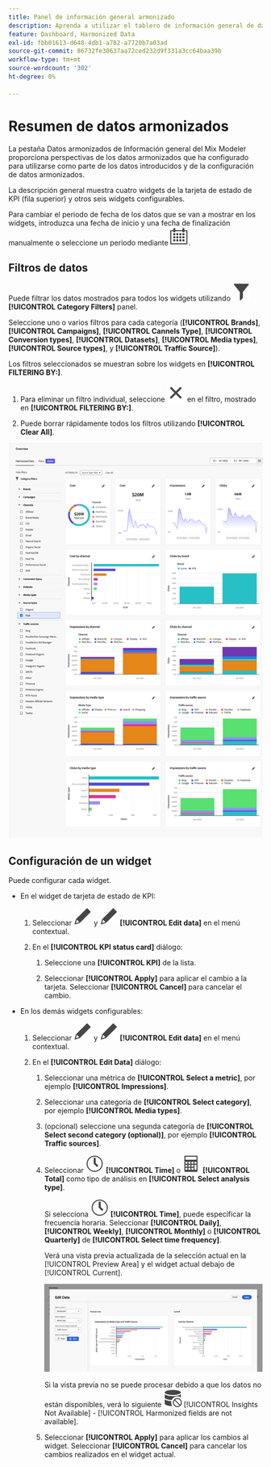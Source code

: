 ```yaml
---
title: Panel de información general armonizado
description: Aprenda a utilizar el tablero de información general de datos armonizado en Mix Modeler.
feature: Dashboard, Harmonized Data
exl-id: fbb01613-d648-4db1-a782-a7720b7a03ad
source-git-commit: 86732fe30637aa72ced232d9f331a3cc64baa39b
workflow-type: tm+mt
source-wordcount: '302'
ht-degree: 0%

---
```


# Resumen de datos armonizados

La pestaña Datos armonizados de Información general del Mix Modeler proporciona perspectivas de los datos armonizados que ha configurado para utilizarse como parte de los datos introducidos y de la configuración de datos armonizados.

La descripción general muestra cuatro widgets de la tarjeta de estado de KPI (fila superior) y otros seis widgets configurables.

Para cambiar el periodo de fecha de los datos que se van a mostrar en los widgets, introduzca una fecha de inicio y una fecha de finalización manualmente o seleccione un periodo mediante ![Calendario](../assets/icons/Calendar.svg).

## Filtros de datos

Puede filtrar los datos mostrados para todos los widgets utilizando ![Filtrar](../assets/icons/Filter.svg) **[!UICONTROL Category Filters]** panel.

Seleccione uno o varios filtros para cada categoría (**[!UICONTROL Brands]**, **[!UICONTROL Campaigns]**, **[!UICONTROL Cannels Type]**, **[!UICONTROL Conversion types]**, **[!UICONTROL Datasets]**, **[!UICONTROL Media types]**, **[!UICONTROL Source types]**, y **[!UICONTROL Traffic Source]**).

Los filtros seleccionados se muestran sobre los widgets en **[!UICONTROL FILTERING BY:]**.

1. Para eliminar un filtro individual, seleccione ![Cerrar](../assets/icons/Close.svg) en el filtro, mostrado en **[!UICONTROL FILTERING BY:]**.

1. Puede borrar rápidamente todos los filtros utilizando **[!UICONTROL Clear All]**.

![Resumen de datos armonizados](../assets/harmonized-data-overview.png)


## Configuración de un widget

Puede configurar cada widget.

* En el widget de tarjeta de estado de KPI:

   1. Seleccionar ![Editar](../assets/icons/Edit.svg) y ![Editar](../assets/icons/Edit.svg) **[!UICONTROL Edit data]** en el menú contextual.

   1. En el **[!UICONTROL KPI status card]** diálogo:

      1. Seleccione una **[!UICONTROL KPI]** de la lista.

      1. Seleccionar **[!UICONTROL Apply]** para aplicar el cambio a la tarjeta. Seleccionar **[!UICONTROL Cancel]** para cancelar el cambio.

* En los demás widgets configurables:

   1. Seleccionar ![Editar](../assets/icons/Edit.svg) y ![Editar](../assets/icons/Edit.svg) **[!UICONTROL Edit data]** en el menú contextual.

   1. En el **[!UICONTROL Edit Data]** diálogo:

      1. Seleccionar una métrica de **[!UICONTROL Select a metric]**, por ejemplo **[!UICONTROL Impressions]**.
      1. Seleccionar una categoría de **[!UICONTROL Select category]**, por ejemplo **[!UICONTROL Media types]**.
      1. (opcional) seleccione una segunda categoría de **[!UICONTROL Select second category (optional)]**, por ejemplo **[!UICONTROL Traffic sources]**.
      1. Seleccionar ![Reloj](../assets/icons/Clock.svg) **[!UICONTROL Time]** o ![Calculadora](../assets/icons/Calculator.svg) **[!UICONTROL Total]** como tipo de análisis en **[!UICONTROL Select analysis type]**.

         Si selecciona ![Reloj](../assets/icons/Clock.svg) **[!UICONTROL Time]**, puede especificar la frecuencia horaria. Seleccionar **[!UICONTROL Daily]**, **[!UICONTROL Weekly]**, **[!UICONTROL Monthly]** o **[!UICONTROL Quarterly]** de **[!UICONTROL Select time frequency]**.

         Verá una vista previa actualizada de la selección actual en la [!UICONTROL Preview Area] y el widget actual debajo de [!UICONTROL Current].

         ![Editar widget de datos armonizados](../assets/edit-harmonized-data-widget.png)

         Si la vista previa no se puede procesar debido a que los datos no están disponibles, verá lo siguiente ![Error de datos](../assets/icons/DataUnavailable.svg) [!UICONTROL Insights Not Available] - [!UICONTROL Harmonized fields are not available].

      1. Seleccionar **[!UICONTROL Apply]** para aplicar los cambios al widget. Seleccionar **[!UICONTROL Cancel]** para cancelar los cambios realizados en el widget actual.
